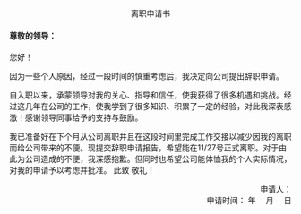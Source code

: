 <div align = center>离职申请书</div>

#### 尊敬的领导：

您好！

因为一些个人原因，经过一段时间的慎重考虑后，我决定向公司提出辞职申请。

自入职以来，承蒙领导对我的关心、指导和信任，使我获得了很多机遇和挑战。经过这几年在公司的工作，使我学到了很多知识、积累了一定的经验，对此我深表感激！感谢领导同事给予的支持与鼓励。

我已准备好在下个月从公司离职并且在这段时间里完成工作交接以减少因我的离职而给公司带来的不便。现提交辞职申请报告，希望能在11/27号正式离职。对于由此为公司造成的不便，我深感抱歉。但同时也希望公司能体恤我的个人实际情况，对我的申请予以考虑并批准。
此致
敬礼！
<div align = right>申请人：</div>    
<div align = right> 申请时间：    年 　月　 日</div>   
